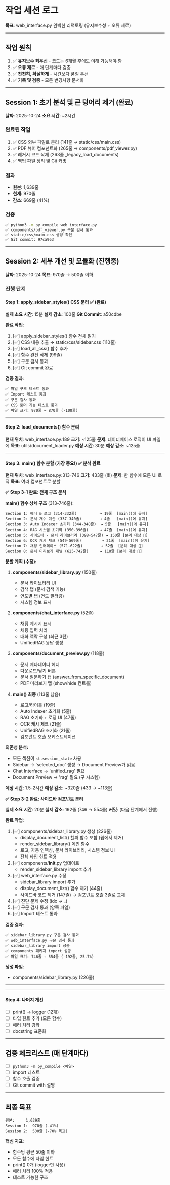 # 작업 세션 로그
**목표**: web_interface.py 완벽한 리팩토링 (유지보수성 + 오류 제로)

---

## 작업 원칙
1. ✅ **유지보수 최우선** - 코드는 6개월 후에도 이해 가능해야 함
2. ✅ **오류 제로** - 매 단계마다 검증
3. ✅ **천천히, 확실하게** - 시간보다 품질 우선
4. ✅ **기록 및 검증** - 모든 변경사항 문서화

---

## Session 1: 초기 분석 및 큰 덩어리 제거 (완료)
**날짜**: 2025-10-24
**소요 시간**: ~2시간

### 완료된 작업
1. ✅ CSS 외부 파일로 분리 (141줄 → static/css/main.css)
2. ✅ PDF 뷰어 컴포넌트화 (265줄 → components/pdf_viewer.py)
3. ✅ 레거시 코드 삭제 (263줄 _legacy_load_documents)
4. ✅ 백업 파일 정리 및 Git 커밋

### 결과
- **원본**: 1,639줄
- **현재**: 970줄
- **감소**: 669줄 (41%)

### 검증
```bash
✅ python3 -m py_compile web_interface.py
✅ components/pdf_viewer.py 구문 검사 통과
✅ static/css/main.css 생성 확인
✅ Git commit: 97ca963
```

---

## Session 2: 세부 개선 및 모듈화 (진행중)
**날짜**: 2025-10-24
**목표**: 970줄 → 500줄 이하

### 진행 단계

#### Step 1: apply_sidebar_styles() CSS 분리 ✅ (완료)
**실제 소요 시간**: 15분
**실제 감소**: 100줄
**Git Commit**: a50cdbe

**완료 작업**:
1. [✅] apply_sidebar_styles() 함수 전체 읽기
2. [✅] CSS 내용 추출 → static/css/sidebar.css (110줄)
3. [✅] load_all_css() 함수 추가
4. [✅] 함수 완전 삭제 (99줄)
5. [✅] 구문 검사 통과
6. [✅] Git commit 완료

**검증 결과**:
```
✅ 파일 구조 테스트 통과
✅ Import 테스트 통과
✅ 구문 검사 통과
✅ CSS 로더 기능 테스트 통과
✅ 파일 크기: 970줄 → 870줄 (-100줄)
```

---

#### Step 2: load_documents() 함수 분리
**현재 위치**: web_interface.py:189
**크기**: ~125줄
**문제**: 데이터베이스 로직이 UI 파일에
**목표**: utils/document_loader.py
**예상 시간**: 30분
**예상 감소**: ~125줄

---

#### Step 3: main() 함수 분할 (가장 중요!) ✅ 분석 완료
**현재 위치**: web_interface.py:313-746
**크기**: 433줄 (!!!)
**문제**: 한 함수에 모든 UI 로직
**목표**: 여러 컴포넌트로 분할

**✅ Step 3-1 완료: 전체 구조 분석**

**main() 함수 상세 구조** (313-746줄):

```
Section 1: 헤더 & 로고 (314-332줄)          → 19줄  [main()에 유지]
Section 2: 문서 개수 계산 (337-340줄)        → 4줄   [main()에 유지]
Section 3: Auto Indexer 초기화 (344-348줄)  → 5줄   [main()에 유지]
Section 4: RAG 시스템 초기화 (350-396줄)     → 47줄  [main()에 유지]
Section 5: 사이드바 - 문서 라이브러리 (398-547줄) → 150줄 [분리 대상 🎯]
Section 6: OCR 캐시 체크 (549-569줄)         → 21줄  [main()에 유지]
Section 7: 채팅 인터페이스 (571-622줄)        → 52줄  [분리 대상 🎯]
Section 8: 문서 미리보기 패널 (625-742줄)     → 118줄 [분리 대상 🎯]
```

**분할 계획 (수정):**
1. **components/sidebar_library.py** (150줄)
   - 문서 라이브러리 UI
   - 검색 탭 (문서 검색 기능)
   - 연도별 탭 (연도 필터링)
   - 시스템 정보 표시

2. **components/chat_interface.py** (52줄)
   - 채팅 메시지 표시
   - 채팅 입력 처리
   - 대화 맥락 구성 (최근 3턴)
   - UnifiedRAG 응답 생성

3. **components/document_preview.py** (118줄)
   - 문서 메타데이터 헤더
   - 다운로드/닫기 버튼
   - 문서 질문하기 탭 (answer_from_specific_document)
   - PDF 미리보기 탭 (show/hide 컨트롤)

4. **main() 최종** (113줄 남음)
   - 로고/타이틀 (19줄)
   - Auto Indexer 초기화 (5줄)
   - RAG 초기화 + 로딩 UI (47줄)
   - OCR 캐시 체크 (21줄)
   - UnifiedRAG 초기화 (21줄)
   - 컴포넌트 호출 오케스트레이션

**의존성 분석:**
- 모든 섹션이 `st.session_state` 사용
- Sidebar → 'selected_doc' 생성 → Document Preview가 읽음
- Chat Interface → 'unified_rag' 필요
- Document Preview → 'rag' 필요 (구 시스템)

**예상 시간**: 1.5-2시간
**예상 감소**: ~320줄 (433 → ~113줄)

**✅ Step 3-2 완료: 사이드바 컴포넌트 분리**

**실제 소요 시간**: 20분
**실제 감소**: 192줄 (746 → 554줄)
**커밋**: (다음 단계에서 진행)

**완료 작업**:
1. [✅] components/sidebar_library.py 생성 (226줄)
   - display_document_list() 헬퍼 함수 포함 (웹에서 제거)
   - render_sidebar_library() 메인 함수
   - 로고, 자동 인덱싱, 문서 라이브러리, 시스템 정보 UI
   - 전체 타입 힌트 적용
2. [✅] components/__init__.py 업데이트
   - render_sidebar_library import 추가
3. [✅] web_interface.py 수정
   - sidebar_library import 추가
   - display_document_list() 함수 제거 (44줄)
   - 사이드바 코드 제거 (147줄) → 컴포넌트 호출 3줄로 교체
4. [✅] 진단 문제 수정 (idx → _)
5. [✅] 구문 검사 통과 (양쪽 파일)
6. [✅] Import 테스트 통과

**검증 결과**:
```
✅ sidebar_library.py 구문 검사 통과
✅ web_interface.py 구문 검사 통과
✅ sidebar_library import 성공
✅ components 패키지 import 성공
✅ 파일 크기: 746줄 → 554줄 (-192줄, 25.7%)
```

**생성 파일**:
- components/sidebar_library.py (226줄)

---

---

#### Step 4: 나머지 개선
- [ ] print() → logger (12개)
- [ ] 타입 힌트 추가 (모든 함수)
- [ ] 에러 처리 강화
- [ ] docstring 표준화

---

## 검증 체크리스트 (매 단계마다)
- [ ] `python3 -m py_compile <파일>`
- [ ] import 테스트
- [ ] 함수 호출 검증
- [ ] Git commit with 설명

---

## 최종 목표
```
원본:     1,639줄
Session 1:  970줄 (-41%)
Session 2:  500줄 (-70% 목표)
```

**핵심 지표**:
- 함수당 평균 50줄 이하
- 모든 함수에 타입 힌트
- print() 0개 (logger만 사용)
- 에러 처리 100% 적용
- 테스트 가능한 구조
